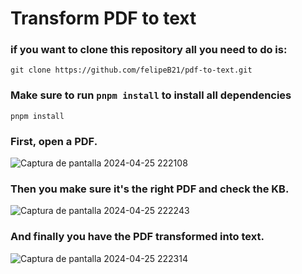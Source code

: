 # Transform PDF to text

### if you want to clone this repository all you need to do is: 

```
git clone https://github.com/felipeB21/pdf-to-text.git
```
### Make sure to run `pnpm install` to install all dependencies

```
pnpm install
```

### First, open a PDF.
![Captura de pantalla 2024-04-25 222108](https://github.com/felipeB21/pdf-to-text/assets/138345364/fafc494c-0690-44cb-b189-f1b97918eee7)

### Then you make sure it's the right PDF and check the KB.
![Captura de pantalla 2024-04-25 222243](https://github.com/felipeB21/pdf-to-text/assets/138345364/a13a9a35-06c7-4e8d-bc4b-5c83e76d649a)

### And finally you have the PDF transformed into text.
![Captura de pantalla 2024-04-25 222314](https://github.com/felipeB21/pdf-to-text/assets/138345364/70a7578e-4eef-4f41-9777-97b6f781fd48)

